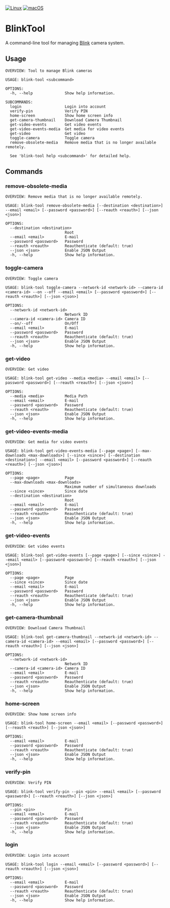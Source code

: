 [//]: # (DON'T MODIFY: This file is generated from template at "./Building/Templates/README-template.md".)

[![Linux][gh-linux-badge]][gh-linux-actions]
[![macOS][gh-macos-badge]][gh-macos-actions]

# BlinkTool

A command-line tool for managing [Blink](https://blinkforhome.com) camera system.

[gh-linux-actions]: https://github.com/grigorye/BlinkTool/actions?query=workflow%3ALinux
[gh-macos-actions]: https://github.com/grigorye/BlinkTool/actions?query=workflow%3AmacOS
[gh-linux-badge]: https://github.com/grigorye/BlinkTool/workflows/Linux/badge.svg
[gh-macos-badge]: https://github.com/grigorye/BlinkTool/workflows/macOS/badge.svg

[//]: # (Usage.md)

## Usage
```
OVERVIEW: Tool to manage Blink cameras

USAGE: blink-tool <subcommand>

OPTIONS:
  -h, --help              Show help information.

SUBCOMMANDS:
  login                   Login into account
  verify-pin              Verify PIN
  home-screen             Show home screen info
  get-camera-thumbnail    Download Camera Thumbnail
  get-video-events        Get video events
  get-video-events-media  Get media for video events
  get-video               Get video
  toggle-camera           Toggle camera
  remove-obsolete-media   Remove media that is no longer available remotely.

  See 'blink-tool help <subcommand>' for detailed help.
```

## Commands
### remove-obsolete-media

```
OVERVIEW: Remove media that is no longer available remotely.

USAGE: blink-tool remove-obsolete-media [--destination <destination>] --email <email> [--password <password>] [--reauth <reauth>] [--json <json>]

OPTIONS:
  --destination <destination>
                          Root
  --email <email>         E-mail
  --password <password>   Password
  --reauth <reauth>       Reauthenticate (default: true)
  --json <json>           Enable JSON Output
  -h, --help              Show help information.
```
### toggle-camera

```
OVERVIEW: Toggle camera

USAGE: blink-tool toggle-camera --network-id <network-id> --camera-id <camera-id> --on --off --email <email> [--password <password>] [--reauth <reauth>] [--json <json>]

OPTIONS:
  --network-id <network-id>
                          Network ID
  --camera-id <camera-id> Camera ID
  --on/--off              On/Off
  --email <email>         E-mail
  --password <password>   Password
  --reauth <reauth>       Reauthenticate (default: true)
  --json <json>           Enable JSON Output
  -h, --help              Show help information.
```
### get-video

```
OVERVIEW: Get video

USAGE: blink-tool get-video --media <media> --email <email> [--password <password>] [--reauth <reauth>] [--json <json>]

OPTIONS:
  --media <media>         Media Path
  --email <email>         E-mail
  --password <password>   Password
  --reauth <reauth>       Reauthenticate (default: true)
  --json <json>           Enable JSON Output
  -h, --help              Show help information.
```
### get-video-events-media

```
OVERVIEW: Get media for video events

USAGE: blink-tool get-video-events-media [--page <page>] [--max-downloads <max-downloads>] [--since <since>] [--destination <destination>] --email <email> [--password <password>] [--reauth <reauth>] [--json <json>]

OPTIONS:
  --page <page>           Page
  --max-downloads <max-downloads>
                          Maximum number of simultaneous downloads
  --since <since>         Since date
  --destination <destination>
                          Root
  --email <email>         E-mail
  --password <password>   Password
  --reauth <reauth>       Reauthenticate (default: true)
  --json <json>           Enable JSON Output
  -h, --help              Show help information.
```
### get-video-events

```
OVERVIEW: Get video events

USAGE: blink-tool get-video-events [--page <page>] [--since <since>] --email <email> [--password <password>] [--reauth <reauth>] [--json <json>]

OPTIONS:
  --page <page>           Page
  --since <since>         Since date
  --email <email>         E-mail
  --password <password>   Password
  --reauth <reauth>       Reauthenticate (default: true)
  --json <json>           Enable JSON Output
  -h, --help              Show help information.
```
### get-camera-thumbnail

```
OVERVIEW: Download Camera Thumbnail

USAGE: blink-tool get-camera-thumbnail --network-id <network-id> --camera-id <camera-id> --email <email> [--password <password>] [--reauth <reauth>] [--json <json>]

OPTIONS:
  --network-id <network-id>
                          Network ID
  --camera-id <camera-id> Camera ID
  --email <email>         E-mail
  --password <password>   Password
  --reauth <reauth>       Reauthenticate (default: true)
  --json <json>           Enable JSON Output
  -h, --help              Show help information.
```
### home-screen

```
OVERVIEW: Show home screen info

USAGE: blink-tool home-screen --email <email> [--password <password>] [--reauth <reauth>] [--json <json>]

OPTIONS:
  --email <email>         E-mail
  --password <password>   Password
  --reauth <reauth>       Reauthenticate (default: true)
  --json <json>           Enable JSON Output
  -h, --help              Show help information.
```
### verify-pin

```
OVERVIEW: Verify PIN

USAGE: blink-tool verify-pin --pin <pin> --email <email> [--password <password>] [--reauth <reauth>] [--json <json>]

OPTIONS:
  --pin <pin>             Pin
  --email <email>         E-mail
  --password <password>   Password
  --reauth <reauth>       Reauthenticate (default: true)
  --json <json>           Enable JSON Output
  -h, --help              Show help information.
```
### login

```
OVERVIEW: Login into account

USAGE: blink-tool login --email <email> [--password <password>] [--reauth <reauth>] [--json <json>]

OPTIONS:
  --email <email>         E-mail
  --password <password>   Password
  --reauth <reauth>       Reauthenticate (default: true)
  --json <json>           Enable JSON Output
  -h, --help              Show help information.
```
